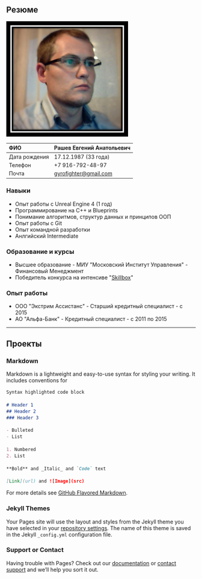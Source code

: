 ## Резюме

![Photo](https://raw.githubusercontent.com/Gyrofighter/gyrofighter.github.io/master/Image/Image3.png)

|ФИО| Рашев Евгений Анатольевич|
|:----------------|:----------------|
|Дата рождения | 17.12.1987 (33 года)|
|Телефон|  +7 916-792-48-97|
|Почта|  gyrofighter@gmail.com|

### Навыки
- Опыт работы с Unreal Engine 4 (1 год)
- Программирование на С++ и Blueprints
- Понимание алгоритмов, структур данных и принципов ООП
- Опыт работы с Git
- Опыт командной разработки
- Анлгийский Intermediate

### Образование и курсы
- Высшее образование - МИУ "Московский Институт Управления" - Финансовый Менеджмент
- Победитель конкурса на интенсиве "[Skillbox](https://youtu.be/ofUYAFL-FsM?t=4975)"
### Опыт работы
- ООО "Экстрим Ассистанс" - Старший кредитный специалист - с 2015
- АО "Альфа-Банк" - Кредитный специалист - с 2011 по 2015

-----------------------------------

## Проекты





### Markdown

Markdown is a lightweight and easy-to-use syntax for styling your writing. It includes conventions for

```markdown
Syntax highlighted code block

# Header 1
## Header 2
### Header 3

- Bulleted
- List

1. Numbered
2. List

**Bold** and _Italic_ and `Code` text

[Link](url) and ![Image](src)
```

For more details see [GitHub Flavored Markdown](https://guides.github.com/features/mastering-markdown/).

### Jekyll Themes

Your Pages site will use the layout and styles from the Jekyll theme you have selected in your [repository settings](https://github.com/Gyrofighter/gyrofighter.github.io/settings). The name of this theme is saved in the Jekyll `_config.yml` configuration file.

### Support or Contact

Having trouble with Pages? Check out our [documentation](https://docs.github.com/categories/github-pages-basics/) or [contact support](https://github.com/contact) and we’ll help you sort it out.
